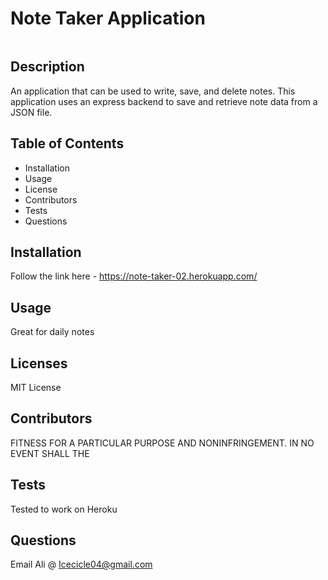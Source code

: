 # Note Taker Application
  ![<ALT>](https://img.shields.io/badge/Express/Node/JS-Heroku-blue)
  ## Description 
  An application that can be used to write, save, and delete notes. This application uses an express backend to save and retrieve note data from a JSON file.
  ## Table of Contents
   - Installation
   - Usage
   - License
   - Contributors
   - Tests
   - Questions
  ## Installation
  Follow the link here - https://note-taker-02.herokuapp.com/
  ## Usage
  Great for daily notes
  ## Licenses
  MIT License
  ## Contributors
  FITNESS FOR A PARTICULAR PURPOSE AND NONINFRINGEMENT. IN NO EVENT SHALL THE
  ## Tests
  Tested to work on Heroku
  ## Questions
  Email Ali @ Icecicle04@gmail.com
